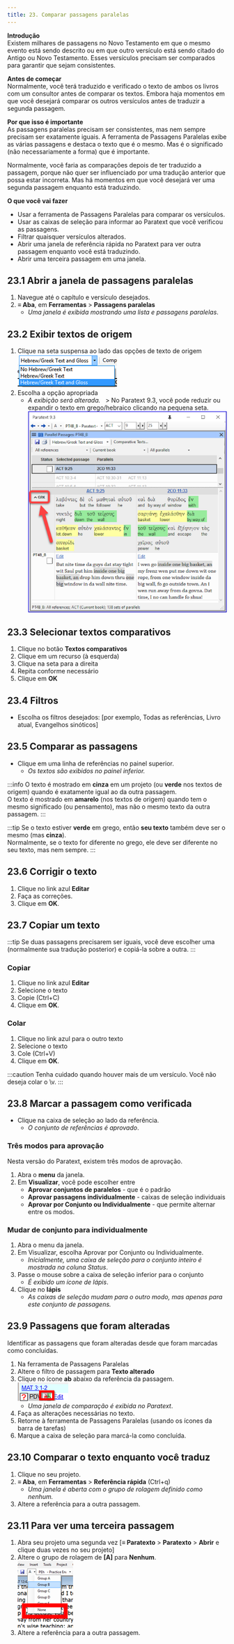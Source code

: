 ```yaml
---
title: 23. Comparar passagens paralelas
---
```


**Introdução**  
Existem milhares de passagens no Novo Testamento em que o mesmo evento está sendo descrito ou em que outro versículo está sendo citado do Antigo ou Novo Testamento. Esses versículos precisam ser comparados para garantir que sejam consistentes.

**Antes de começar**  
Normalmente, você terá traduzido e verificado o texto de ambos os livros com um consultor antes de comparar os textos. Embora haja momentos em que você desejará comparar os outros versículos antes de traduzir a segunda passagem.

**Por que isso é importante**  
As passagens paralelas precisam ser consistentes, mas nem sempre precisam ser exatamente iguais. A ferramenta de Passagens Paralelas exibe as várias passagens e destaca o texto que é o mesmo. Mas é o significado (não necessariamente a forma) que é importante.

Normalmente, você faria as comparações depois de ter traduzido a passagem, porque não quer ser influenciado por uma tradução anterior que possa estar incorreta. Mas há momentos em que você desejará ver uma segunda passagem enquanto está traduzindo.

**O que você vai fazer**
-  Usar a ferramenta de Passagens Paralelas para comparar os versículos.
-  Usar as caixas de seleção para informar ao Paratext que você verificou as passagens.
-  Filtrar quaisquer versículos alterados.
-  Abrir uma janela de referência rápida no Paratext para ver outra passagem enquanto você está traduzindo.
-  Abrir uma terceira passagem em uma janela.

## 23.1 Abrir a janela de passagens paralelas
1.  Navegue até o capítulo e versículo desejados.
1.  **≡ Aba**, em **Ferramentas** \> **Passagens paralelas**
    -  *Uma janela é exibida mostrando uma lista e passagens paralelas*.

## 23.2 Exibir textos de origem
1.  Clique na seta suspensa ao lado das opções de texto de origem  
   ![](../media/5de8786f01eb7aacbd277215949e2806.png)
1.  Escolha a opção apropriada
    -  *A exibição será alterada.*   > No Paratext 9.3, você pode reduzir ou expandir o texto em grego/hebraico clicando na pequena seta.  
      ![](../media/parallel-passage-greek-collapse.png)


## 23.3 Selecionar textos comparativos
1.  Clique no botão **Textos comparativos**
1.  Clique em um recurso (à esquerda)
1.  Clique na seta para a direita
1.  Repita conforme necessário
1.  Clique em **OK**

## 23.4 Filtros
-  Escolha os filtros desejados: [por exemplo, Todas as referências, Livro atual, Evangelhos sinóticos]

## 23.5 Comparar as passagens
-  Clique em uma linha de referências no painel superior.
    -  *Os textos são exibidos no painel inferior.*

:::info
O texto é mostrado em **cinza** em um projeto (ou **verde** nos textos de origem) quando é exatamente igual ao da outra passagem.  
O texto é mostrado em **amarelo** (nos textos de origem) quando tem o mesmo significado (ou pensamento), mas não o mesmo texto da outra passagem.
:::

:::tip
Se o texto estiver **verde** em grego, então **seu texto** também deve ser o mesmo (mas **cinza**).  
Normalmente, se o texto for diferente no grego, ele deve ser diferente no seu texto, mas nem sempre.
:::

## 23.6 Corrigir o texto
1.  Clique no link azul **Editar**
1.  Faça as correções.
1.  Clique em **OK**.


## 23.7 Copiar um texto
:::tip
Se duas passagens precisarem ser iguais, você deve escolher uma (normalmente sua tradução posterior) e copiá-la sobre a outra.
:::

#####

### Copiar
1.  Clique no link azul **Editar**
1.  Selecione o texto
1.  Copie (Ctrl+C)
1.  Clique em **OK**.

### Colar
1.  Clique no link azul para o outro texto
1.  Selecione o texto
1.  Cole (Ctrl+V)
1.  Clique em **OK**.

:::caution
Tenha cuidado quando houver mais de um versículo. Você não deseja colar o \\v.
:::

## 23.8 Marcar a passagem como verificada
-  Clique na caixa de seleção ao lado da referência.
     -  *O conjunto de referências é aprovado*.

### Três modos para aprovação
Nesta versão do Paratext, existem três modos de aprovação.
1.  Abra o **menu** da janela.
2.  Em **Visualizar**, você pode escolher entre
     -  **Aprovar conjuntos de paralelos** - que é o padrão
     -  **Aprovar passagens individualmente** - caixas de seleção individuais
     -  **Aprovar por Conjunto ou Individualmente** - que permite alternar entre os modos.

### Mudar de conjunto para individualmente
1.  Abra o menu da janela.
1.  Em Visualizar, escolha Aprovar por Conjunto ou Individualmente.
    -  *Inicialmente, uma caixa de seleção para o conjunto inteiro é mostrada na coluna Status*.
1.  Passe o mouse sobre a caixa de seleção inferior para o conjunto
    -  *É exibido um ícone de lápis*.
1.  Clique no **lápis**
    -  *As caixas de seleção mudam para o outro modo, mas apenas para este conjunto de passagens.*


## 23.9 Passagens que foram alteradas
Identificar as passagens que foram alteradas desde que foram marcadas como concluídas.

1.  Na ferramenta de Passagens Paralelas
1.  Altere o filtro de passagem para **Texto alterado**
1.  Clique no ícone **ab** abaixo da referência da passagem.  
   ![wordml://122.png](../media/ea1d66852c0192c8550330116493c717.png)
    - *Uma janela de comparação é exibida no Paratext*.
1.  Faça as alterações necessárias no texto.
1.  Retorne à ferramenta de Passagens Paralelas (usando os ícones da barra de tarefas)
1.  Marque a caixa de seleção para marcá-la como concluída.

## 23.10 Comparar o texto enquanto você traduz
1.  Clique no seu projeto.
1.  **≡ Aba**, em **Ferramentas** \> **Referência rápida** (Ctrl+q)
    - *Uma janela é aberta com o grupo de rolagem definido como nenhum.*
1.  Altere a referência para a outra passagem.

## 23.11 Para ver uma terceira passagem
1.  Abra seu projeto uma segunda vez [**≡ Paratexto** \> **Paratexto** \> **Abrir** e clique duas vezes no seu projeto]
1.  Altere o grupo de rolagem de **[A]** para **Nenhum**.  
   ![wordml://123.png](../media/d55737ffa1c94445ea7563fcf86f87e2.png)
1.  Altere a referência para a outra passagem.
